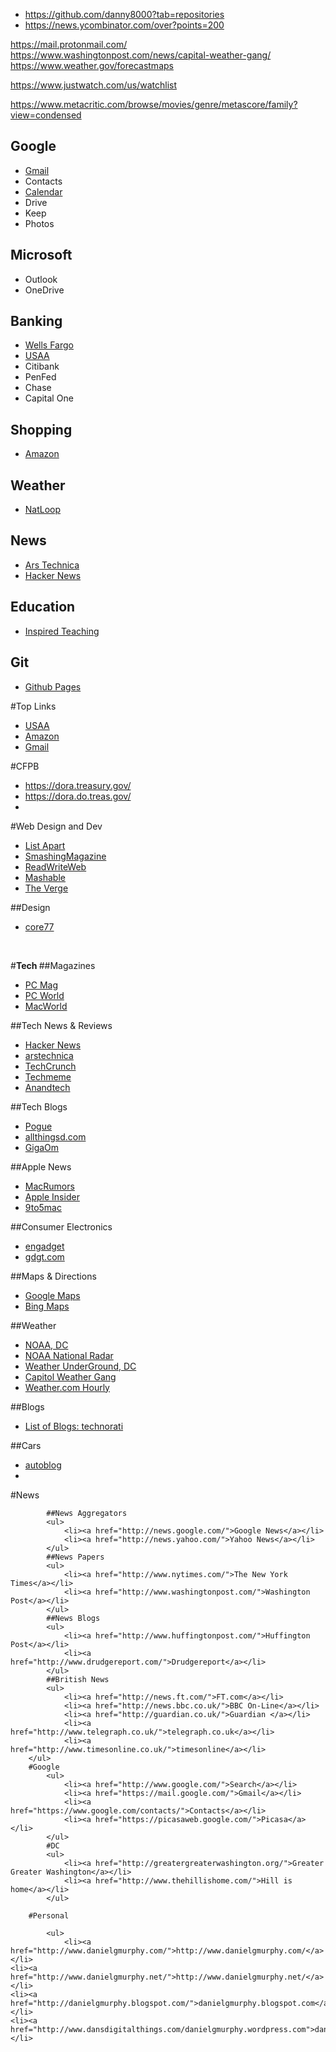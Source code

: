 * https://github.com/danny8000?tab=repositories
* https://news.ycombinator.com/over?points=200

https://mail.protonmail.com/
https://www.washingtonpost.com/news/capital-weather-gang/
https://www.weather.gov/forecastmaps

https://www.justwatch.com/us/watchlist


https://www.metacritic.com/browse/movies/genre/metascore/family?view=condensed



<div>
  
## Google

* [Gmail](https://mail.google.com/mail/u/0/)
* Contacts
* [Calendar](https://calendar.google.com)
* Drive
* Keep
* Photos

</div>

## Microsoft

* Outlook
* OneDrive

## Banking

* [Wells Fargo](https://wellsfargo.com/)
* [USAA](https://www.usaa.com/)
* Citibank
* PenFed
* Chase
* Capital One

## Shopping

* [Amazon](https://smile.amazon.com/)


## Weather

* [NatLoop](https://radar.weather.gov/Conus/Loop/NatLoop.gif)

## News

* [Ars Technica](https://arstechnica.com/)
* [Hacker News](https://news.ycombinator.com/news)

## Education

* [Inspired Teaching](https://www.inspiredteachingschool.org/apps/pages/index.jsp?uREC_ID=1189392&type=d&pREC_ID=1432766)


## Git

* [Github Pages](https://help.github.com/en/categories/github-pages-basics)


#Top Links
			<ul>
				<li><a href="https://www.usaa.com/">USAA</a></li>
				<li><a href="http://www.dansdigitalthings.com/www.amazon.com">Amazon</a></li>
				<li><a href="https://mail.google.com/">Gmail</a></li>
			</ul>
			#CFPB
			<ul><li><a href="https://dora.treasury.gov/">https://dora.treasury.gov/</a></li>
				<li><a href="https://dora.do.treas.gov/">https://dora.do.treas.gov/</a></li>
				<li></li>
			</ul>
			#Web Design and Dev
		<ul>
			<li><a href="http://alistapart.com/">List Apart</a></li>
			<li><a href="http://www.smashingmagazine.com/">SmashingMagazine</a></li>
			<li><a href="http://www.readwriteweb.com/">ReadWriteWeb</a></li>
			<li><a href="http://mashable.com/">Mashable</a></li>
			<li><a href="http://www.theverge.com/">The Verge</a></li>
			</ul>
		##Design
		<ul>
			<li><a href="http://core77.com/">core77</a></li>
		</ul>
		<p>&nbsp;</p>
		#<strong>Tech </strong>
		  ##Magazines
		  <ul>
		  	<li><a href="http://www.pcmag.com/">PC Mag</a></li>
		  	<li><a href="http://www.pcworld.com/">PC World</a></li>
		  	<li><a href="http://www.macworld.com/">MacWorld </a></li>
  			</ul>
##Tech News &amp; Reviews
<ul>
	<li><a href="http://news.ycombinator.com/over?points=200">Hacker News</a></li>
	<li><a href="http://arstechnica.com/">arstechnica</a></li>
	<li><a href="http://www.techcrunch.com/">TechCrunch</a></li>
	<li><a href="http://www.techmeme.com/">Techmeme</a></li>
	<li><a href="http://www.anandtech.com/">Anandtech</a></li>
</ul>
##Tech Blogs
<ul>
	<li><a href="http://www.davidpogue.com/">Pogue </a></li>
	<li><a href="http://allthingsd.com/">allthingsd.com</a></li>
	<li><a href="http://gigaom.com/">GigaOm</a>			</li>
</ul>
			##Apple News
			<ul>
				<li><a href="http://www.macrumors.com/">MacRumors</a></li>
				<li><a href="http://www.appleinsider.com/">Apple Insider</a>			</li>
				<li><a href="http://9to5mac.com/">9to5mac</a></li>
			</ul>
			##Consumer Electronics
			<ul>
				<li><a href="http://www.engadget.com/">engadget</a></li>
				<li><a href="http://gdgt.com/">gdgt.com</a></li>
			</ul>
		##Maps &amp; Directions
			<ul>
				<li><a href="http://maps.google.com/">Google Maps</a> </li>
				<li><a href="http://www.bing.com/maps/">Bing Maps</a></li>
			</ul>
			##Weather
			<ul>
				<li><a href="http://www.erh.noaa.gov/lwx/">NOAA, DC</a></li>
				<li><a href="http://radar.weather.gov/Conus/Loop/NatLoop.gif">NOAA National Radar</a></li>
				<li><a href="http://www.wunderground.com/cgi-bin/findweather/getForecast?query=20003/">Weather UnderGround, DC</a></li>
				<li><a href="http://www.washingtonpost.com/wp-srv/weather/">Capitol Weather Gang</a></li>
				<li><a href="http://www.weather.com/weather/hourbyhour/graph/Washington+DC+20003:4:US">Weather.com Hourly</a></li>
			</ul>
		##Blogs
		<ul>
			<li><a href="http://www.technorati.com/pop/blogs/">List of Blogs: technorati</a>		</li>
		</ul>
		##Cars
		<ul>
			<li><a href="http://www.autoblog.com/">autoblog</a></li>
			<li></li>
		</ul>
		#News
			
			##News Aggregators
			<ul>
				<li><a href="http://news.google.com/">Google News</a></li>
				<li><a href="http://news.yahoo.com/">Yahoo News</a></li>
			</ul>
			##News Papers
			<ul>
				<li><a href="http://www.nytimes.com/">The New York Times</a></li>
				<li><a href="http://www.washingtonpost.com/">Washington Post</a></li>
			</ul>
			##News Blogs
			<ul>
				<li><a href="http://www.huffingtonpost.com/">Huffington Post</a></li>
				<li><a href="http://www.drudgereport.com/">Drudgereport</a></li>
			</ul>
			##British News
			<ul>
				<li><a href="http://news.ft.com/">FT.com</a></li>
				<li><a href="http://news.bbc.co.uk/">BBC On-Line</a></li>
				<li><a href="http://guardian.co.uk/">Guardian </a></li>
				<li><a href="http://www.telegraph.co.uk/">telegraph.co.uk</a></li>
				<li><a href="http://www.timesonline.co.uk/">timesonline</a></li>
		</ul>
		#Google
			<ul>
				<li><a href="http://www.google.com/">Search</a></li>
				<li><a href="https://mail.google.com/">Gmail</a></li>
				<li><a href="https://www.google.com/contacts/">Contacts</a></li>
				<li><a href="https://picasaweb.google.com/">Picasa</a></li>
			</ul>
			#DC
			<ul>
				<li><a href="http://greatergreaterwashington.org/">Greater Greater Washington</a></li>
				<li><a href="http://www.thehillishome.com/">Hill is home</a></li>
			</ul>

		#Personal			

			<ul>
				<li><a href="http://www.danielgmurphy.com/">http://www.danielgmurphy.com/</a></li>
	<li><a href="http://www.danielgmurphy.net/">http://www.danielgmurphy.net/</a></li>
	<li><a href="http://danielgmurphy.blogspot.com/">danielgmurphy.blogspot.com</a></li>
	<li><a href="http://www.dansdigitalthings.com/danielgmurphy.wordpress.com">danielgmurphy.wordpress.com</a></li>
</ul>


